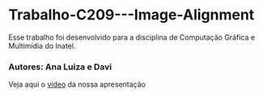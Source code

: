 # Trabalho-C209---Image-Alignment

Esse trabalho foi desenvolvido para a disciplina de Computação Gráfica e Multimídia do Inatel. 

### Autores: Ana Luiza e Davi

Veja aqui o [video](https://drive.google.com/file/d/1PQ0VVB4xypUWGUDxZL4rlfVMY0jZ54TW/view?usp=drivesdk
) da nossa apresentação 


